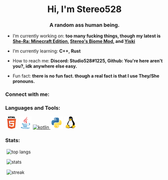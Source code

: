 <h1 align="center">Hi, I'm Stereo528</h1>
<h3 align="center">A random ass human being.</h3>

- I’m currently working on: **too many fucking things, though my latest is [She-Ra: Minecraft Edition](https://github.com/Stereo528/SRME), [Stereo's Biome Mod](https://github.com/Stereo528/StereosBiomeMod), and [Yiski](https://github.com/asoji/Yiski)**

- I’m currently learning: **C++, Rust**

- How to reach me: **Discord: Studio528#1225, Github: You're here aren't you?, idk anywhere else easy.**

- Fun fact: **there is no fun fact. though a real fact is that I use They/She pronouns.**

<h3 align="left">Connect with me:</h3>
<p align="left">
</p>

<h3 align="left">Languages and Tools:</h3>
<p align="left"> <a href="https://www.w3.org/html/" target="_blank" rel="noreferrer"> <img src="https://raw.githubusercontent.com/devicons/devicon/master/icons/html5/html5-original-wordmark.svg" alt="html5" width="40" height="40"/></a> <a href="https://www.java.com" target="_blank" rel="noreferrer"> <img src="https://raw.githubusercontent.com/devicons/devicon/master/icons/java/java-original.svg" alt="java" width="40" height="40"/></a> <a href="https://kotlinlang.org" target="_blank" rel="noreferrer"> <img src="https://www.vectorlogo.zone/logos/kotlinlang/kotlinlang-icon.svg" alt="kotlin" width="40" height="40"/></a><a href="https://www.python.org" target="_blank" rel="noreferrer"> <img src="https://raw.githubusercontent.com/devicons/devicon/master/icons/python/python-original.svg" alt="python" width="40" height="40"/></a> <a href="https://www.linux.org/" target="_blank" rel="noreferrer"> <img src="https://raw.githubusercontent.com/devicons/devicon/master/icons/linux/linux-original.svg" alt="linux" width="40" height="40"/> </a></p>

<h3 align="left"> Stats:</h3>

<p>&nbsp;<img align="center" src="https://github-readme-stats.vercel.app/api/top-langs/?username=Stereo528" alt="top langs"></p>

<p>&nbsp;<img align="center" src="https://github-readme-stats.vercel.app/api?username=stereo528&show_icons=true&locale=en" alt="stats" /></p>

<p>&nbsp;<img align="center" src="https://github-readme-streak-stats.herokuapp.com/?user=stereo528&" alt="streak" /></p>
